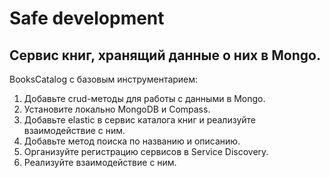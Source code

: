 # Safe development
## **Сервис книг, хранящий данные о них в Mongo.**
BooksCatalog с базовым инструментарием:
1. Добавьте crud-методы для работы с данными в Mongo. 
2. Установите локально MongoDB и Compass. 
3. Добавьте elastic в сервис каталога книг и реализуйте взаимодействие с ним. 
4. Добавьте метод поиска по названию и описанию. 
5. Организуйте регистрацию сервисов в Service Discovery. 
6. Реализуйте взаимодействие с ним.
